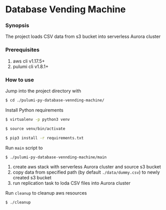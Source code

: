 # Database Vending Machine

### Synopsis

The project loads CSV data from s3 bucket into serverless Aurora cluster 

### Prerequisites
1. aws cli v1.17.5+
1. pulumi cli v1.8.1+ 

### How to use

Jump into the project directory with

```bash
$ cd ./pulumi-py-database-vennding-machine/
```

Install Python requirements

```bash
$ virtualenv -p python3 venv
```
```bash
$ source venv/bin/activate
```
```bash
$ pip3 install -r requirements.txt
```

Run `main` script to

```bash
$ ./pulumi-py-database-vennding-machine/main
```  

1. create aws stack with serverless Aurora cluster and source s3 bucket 
1. copy data from specified path (by default `./data/dummy.csv`) to newly created s3 bucket
1. run replication task to loda CSV files into Aurora cluster

Run `cleanup` to cleanup aws resources 

```bash
$ ./cleanup
```
